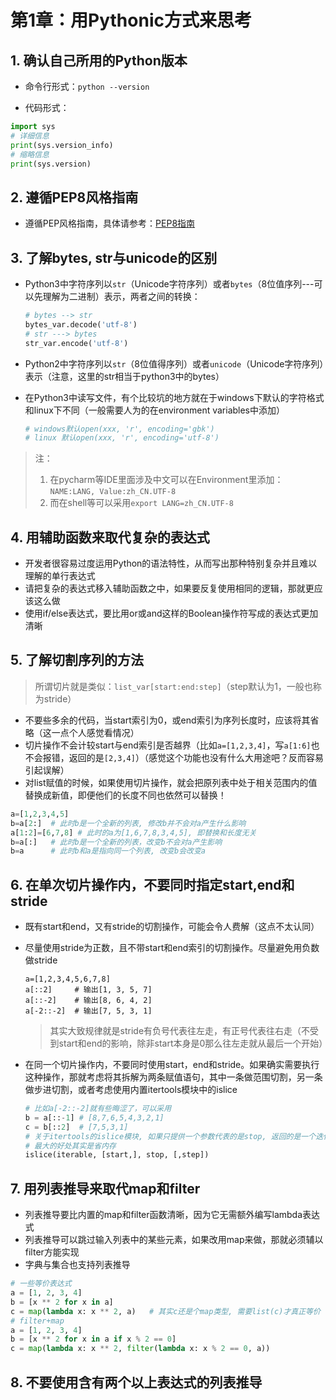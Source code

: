 # 第1章：用Pythonic方式来思考

## 1. 确认自己所用的Python版本

- 命令行形式：`python --version`

- 代码形式：

```python
import sys
# 详细信息
print(sys.version_info)
# 缩略信息
print(sys.version)
```

## 2. 遵循PEP8风格指南

- 遵循PEP风格指南，具体请参考：[PEP8指南](https://legacy.python.org/dev/peps/pep-0008/)

## 3. 了解bytes, str与unicode的区别

- Python3中字符序列以`str`（Unicode字符序列）或者`bytes`（8位值序列---可以先理解为二进制）表示，两者之间的转换：

  ```python
  # bytes --> str
  bytes_var.decode('utf-8')
  # str ---> bytes
  str_var.encode('utf-8')
  ```

- Python2中字符序列以`str`（8位值得序列）或者`unicode`（Unicode字符序列）表示（注意，这里的str相当于python3中的bytes）

- 在Python3中读写文件，有个比较坑的地方就在于windows下默认的字符格式和linux下不同（一般需要人为的在environment variables中添加）

  ```python
  # windows默认open(xxx, 'r', encoding='gbk')
  # linux 默认open(xxx, 'r', encoding='utf-8')
  ```

> 注：
>
> 1. 在pycharm等IDE里面涉及中文可以在Environment里添加：`NAME:LANG, Value:zh_CN.UTF-8`
> 2. 而在shell等可以采用`export LANG=zh_CN.UTF-8`

## 4. 用辅助函数来取代复杂的表达式

- 开发者很容易过度运用Python的语法特性，从而写出那种特别复杂并且难以理解的单行表达式
- 请把复杂的表达式移入辅助函数之中，如果要反复使用相同的逻辑，那就更应该这么做
- 使用if/else表达式，要比用or或and这样的Boolean操作符写成的表达式更加清晰

## 5. 了解切割序列的方法

> 所谓切片就是类似：`list_var[start:end:step]`（step默认为1，一般也称为stride）

- 不要些多余的代码，当start索引为0，或end索引为序列长度时，应该将其省略（这一点个人感觉看情况）
- 切片操作不会计较start与end索引是否越界（比如`a=[1,2,3,4]`，写`a[1:6]`也不会报错，返回的是`[2,3,4]`）（感觉这个功能也没有什么大用途吧？反而容易引起误解）
- 对list赋值的时候，如果使用切片操作，就会把原列表中处于相关范围内的值替换成新值，即便他们的长度不同也依然可以替换！

```python
a=[1,2,3,4,5]
b=a[2:]  # 此时b是一个全新的列表, 修改b并不会对a产生什么影响
a[1:2]=[6,7,8] # 此时的a为[1,6,7,8,3,4,5], 即替换和长度无关
b=a[:]   # 此时b是一个全新的列表，改变b不会对a产生影响
b=a      # 此时b和a是指向同一个列表, 改变b会改变a
```

## 6. 在单次切片操作内，不要同时指定start,end和stride

- 既有start和end，又有stride的切割操作，可能会令人费解（这点不太认同）

- 尽量使用stride为正数，且不带start和end索引的切割操作。尽量避免用负数做stride

  ```
  a=[1,2,3,4,5,6,7,8]
  a[::2]     # 输出[1, 3, 5, 7]
  a[::-2]    # 输出[8, 6, 4, 2]
  a[-2::-2]  # 输出[7, 5, 3, 1]
  ```

  > 其实大致规律就是stride有负号代表往左走，有正号代表往右走（不受到start和end的影响，除非start本身是0那么往左走就从最后一个开始）

- 在同一个切片操作内，不要同时使用start，end和stride。如果确实需要执行这种操作，那就考虑将其拆解为两条赋值语句，其中一条做范围切割，另一条做步进切割，或者考虑使用内置itertools模块中的islice

  ```python
  # 比如a[-2::-2]就有些晦涩了，可以采用
  b = a[::-1] # [8,7,6,5,4,3,2,1]
  c = b[::2]  # [7,5,3,1]
  # 关于itertools的islice模块, 如果只提供一个参数代表的是stop, 返回的是一个迭代器
  # 最大的好处其实是省内存
  islice(iterable, [start,], stop, [,step])
  ```

## 7. 用列表推导来取代map和filter

- 列表推导要比内置的map和filter函数清晰，因为它无需额外编写lambda表达式
- 列表推导可以跳过输入列表中的某些元素，如果改用map来做，那就必须辅以filter方能实现
- 字典与集合也支持列表推导

```python
# 一些等价表达式
a = [1, 2, 3, 4]
b = [x ** 2 for x in a]
c = map(lambda x: x ** 2, a)   # 其实c还是个map类型, 需要list(c)才真正等价
# filter+map
a = [1, 2, 3, 4]
b = [x ** 2 for x in a if x % 2 == 0]
c = map(lambda x: x ** 2, filter(lambda x: x % 2 == 0, a))
```

## 8. 不要使用含有两个以上表达式的列表推导





